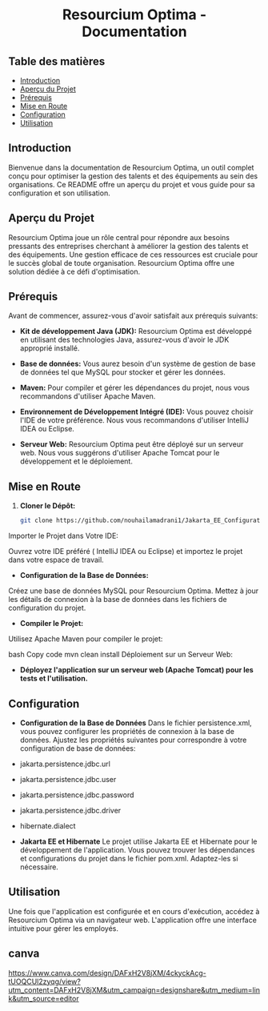 <h1 align="center">Resourcium Optima - Documentation</h1>



## Table des matières
- [Introduction](#introduction)
- [Aperçu du Projet](#aperçu-du-projet)
- [Prérequis](#prérequis)
- [Mise en Route](#mise-en-route)
- [Configuration](#configuration)
- [Utilisation](#utilisation)

## Introduction

Bienvenue dans la documentation de Resourcium Optima, un outil complet conçu pour optimiser la gestion des talents et des équipements au sein des organisations. Ce README offre un aperçu du projet et vous guide pour sa configuration et son utilisation.

## Aperçu du Projet

Resourcium Optima joue un rôle central pour répondre aux besoins pressants des entreprises cherchant à améliorer la gestion des talents et des équipements. Une gestion efficace de ces ressources est cruciale pour le succès global de toute organisation. Resourcium Optima offre une solution dédiée à ce défi d'optimisation.

## Prérequis

Avant de commencer, assurez-vous d'avoir satisfait aux prérequis suivants:

- **Kit de développement Java (JDK):** Resourcium Optima est développé en utilisant des technologies Java, assurez-vous d'avoir le JDK approprié installé.

- **Base de données:** Vous aurez besoin d'un système de gestion de base de données tel que MySQL pour stocker et gérer les données.

- **Maven:** Pour compiler et gérer les dépendances du projet, nous vous recommandons d'utiliser Apache Maven.

- **Environnement de Développement Intégré (IDE):** Vous pouvez choisir l'IDE de votre préférence. Nous vous recommandons d'utiliser IntelliJ IDEA ou Eclipse.

- **Serveur Web:** Resourcium Optima peut être déployé sur un serveur web. Nous vous suggérons d'utiliser Apache Tomcat pour le développement et le déploiement.

## Mise en Route

1. **Cloner le Dépôt:**

   ```bash
   git clone https://github.com/nouhailamadrani1/Jakarta_EE_Configuration.git
Importer le Projet dans Votre IDE:

Ouvrez votre IDE préféré ( IntelliJ IDEA ou Eclipse) et importez le projet dans votre espace de travail.

- **Configuration de la Base de Données:**

Créez une base de données MySQL pour Resourcium Optima. Mettez à jour les détails de connexion à la base de données dans les fichiers de configuration du projet.

- **Compiler le Projet:**

Utilisez Apache Maven pour compiler le projet:

bash
Copy code
mvn clean install
Déploiement sur un Serveur Web:

- **Déployez l'application sur un serveur web (Apache Tomcat) pour les tests et l'utilisation.**

## Configuration
- **Configuration de la Base de Données**
Dans le fichier persistence.xml, vous pouvez configurer les propriétés de connexion à la base de données. Ajustez les propriétés suivantes pour correspondre à votre configuration de base de données:

- jakarta.persistence.jdbc.url
- jakarta.persistence.jdbc.user
- jakarta.persistence.jdbc.password
- jakarta.persistence.jdbc.driver
- hibernate.dialect
- **Jakarta EE et Hibernate**
Le projet utilise Jakarta EE et Hibernate pour le développement de l'application. Vous pouvez trouver les dépendances et configurations du projet dans le fichier pom.xml. Adaptez-les si nécessaire.

## Utilisation
Une fois que l'application est configurée et en cours d'exécution, accédez à Resourcium Optima via un navigateur web. L'application offre une interface intuitive pour gérer les employés.

## canva
https://www.canva.com/design/DAFxH2V8jXM/4ckyckAcg-tUOQCUl2zyqg/view?utm_content=DAFxH2V8jXM&utm_campaign=designshare&utm_medium=link&utm_source=editor
